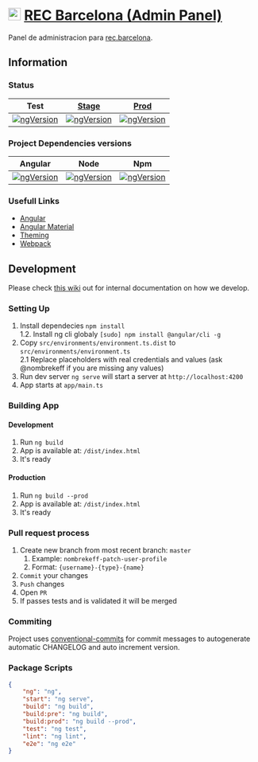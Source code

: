 
[ng-img]: https://img.shields.io/badge/Version-v13.3.4-blue.svg
[node-img]: https://img.shields.io/badge/Version-v16.10.0-blue.svg
[npm-img]: https://img.shields.io/badge/Version-v6.13.2-blue.svg
[test-img]: https://github.com/QbitArtifacts/rec-admin/workflows/Test/badge.svg
[stage-img]: https://github.com/QbitArtifacts/rec-admin/workflows/Test,%20Build%20and%20Deploy%20%5BSTAGE%5D/badge.svg
[prod-img]: https://github.com/QbitArtifacts/rec-admin/workflows/Test,%20Build%20and%20Deploy%20%5BPROD%5D/badge.svg
[link-stage]: https://admin.rec.qbitartifacts.com
[link-prod]: https://admin.rec.barcelona

# [<img src="https://rec.barcelona/wp-content/uploads/2018/04/Group-3151.png" width="25" />](https://admin.rec.barcelona) [REC Barcelona (Admin Panel)](https://admin.rec.barcelona)

Panel de administracion para [rec.barcelona](https://rec.barcelona).

## Information

### Status
| Test                       | [Stage][link-stage]         | [Prod][link-prod]          |
| -------------------------- | --------------------------- | -------------------------- |
| [![ngVersion][test-img]]() | [![ngVersion][stage-img]]() | [![ngVersion][prod-img]]() |


### Project Dependencies versions
| Angular                  | Node                       | Npm                        |
| ------------------------ | -------------------------- | -------------------------- |
| [![ngVersion][ng-img]]() | [![ngVersion][node-img]]() | [![ngVersion][node-img]]() |

### Usefull Links
* [Angular](https://angular.io)
* [Angular Material](https://material.angular.io)
* [Theming](https://material.angular.io/guide/theming)
* [Webpack](https://webpack.js.org/)

## Development
Please check [this wiki](https://github.com/QbitArtifacts/bootstrap/wiki/Development) out for internal documentation on how we develop.

### Setting Up
1. Install dependecies `npm install`  
    1.2. Install ng cli globaly `[sudo] npm install @angular/cli -g`  
2. Copy `src/environments/environment.ts.dist` to `src/environments/environment.ts`  
    2.1 Replace placeholders with real credentials and values (ask @nombrekeff if you are missing any values)  
3. Run dev server `ng serve` will start a server at `http://localhost:4200`  
4. App starts at `app/main.ts`  

### Building App
#### Development
1. Run `ng build`
2. App is available at: `/dist/index.html`
3. It's ready
   
#### Production
1. Run `ng build --prod`
2. App is available at: `/dist/index.html`
3. It's ready

### Pull request process
1. Create new branch from most recent branch: `master`  
   1. Example:  `nombrekeff-patch-user-profile`
   2. Format: `{username}-{type}-{name}`
2. `Commit` your changes
3. `Push` changes
4. Open `PR`
5. If passes tests and is validated it will be merged

### Commiting  
Project uses [conventional-commits](https://www.conventionalcommits.org/en/v1.0.0/) for commit messages to autogenerate automatic CHANGELOG and auto increment version.

### Package Scripts
```json
{
    "ng": "ng",
    "start": "ng serve",
    "build": "ng build",
    "build:pre": "ng build",
    "build:prod": "ng build --prod",
    "test": "ng test",
    "lint": "ng lint",
    "e2e": "ng e2e"
}
```
